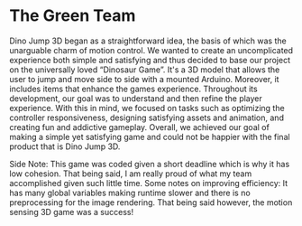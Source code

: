 # The Green Team






Dino Jump 3D began as a straightforward idea, the basis of which was the unarguable charm of motion control. We wanted to create an uncomplicated experience both simple and satisfying and thus decided to base our project on the universally loved “Dinosaur Game”. It's a 3D model that allows the user to jump and move side to side with a mounted Arduino. Moreover, it includes items that enhance the games experience. Throughout its development, our goal was to understand and then refine the player experience. With this in mind, we focused on tasks such as optimizing the controller responsiveness, designing satisfying assets and animation, and creating fun and addictive gameplay. Overall, we achieved our goal of making a simple yet satisfying game and could not be happier with the final product that is Dino Jump 3D. 

Side Note: This game was coded given a short deadline which is why it has low cohesion. That being said, I am really proud of what my team accomplished given such little time. Some notes on improving efficiency: It has many global variables making runtime slower and there is no preprocessing for the image rendering. That being said however, the motion sensing 3D game was a success!
